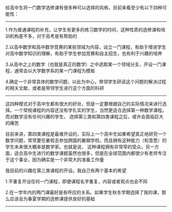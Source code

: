给高中生将一门数学选修课有很多种可以选择的风格，目前来看至少有以下四种可能性：

------

1.作为普通课程的补充，让学生有更多的练习数学的时间，这种性质的选修课和培训机构差不多，对于高考是有帮助的

2.以高中数学和高中数学竞赛的某些领域为内容，设立一门课程，有助于增进学生对高中数学知识的理解，有助于学生参加竞赛和自主招生，也有利于兴趣的培养

3.从高中之上的数学（也就是真正的数学）之中选取某一个领域分支，开设一门课程，通常会以大学数学系的某一门课程为模板

4.确定一个非常具体的数学问题，以此为中心，带领学生研读这个问题的解决过程的相关文献，或者是带领学生进行这个方面的科研

------

这四种模式对于高中生都有很大的好处，但是一定要根据自己的实际情况来进行选择。一个常规课程的内容还没有学扎实的学生，当然更适合选择第一种数学课程。而对数学没有任何兴趣的学生，
选择第三类和第四类课程之后，或许会面临巨大的痛苦

目前来讲，第四类课程是最难开设的，实际上一个高中生如果希望真正地研究一个数学问题，常常要在暑假去参加跨国的暑期学校。而且拥有这种能力（和意愿）的学生未来很大概率是数学家。也就是说，
这种课程拥有非常窄的受众。另一方面，适合高中生进行的数学课题虽然也很多，但是在全球范围内都很少有老师专注于这个事业，因为确实是一个非常大的准备工作量

我目前的兴趣在第三类课程的开设。我自己有两个基本的希望

1.不重复开设任何一门课程，即便课程名字重复，内容或者观点也会不同

2.在一学年内的两门课最好是有呼应的关系。如果学生秋冬学期选择了我的课，那么应该会为春夏学期的选修课提供良好的基础

------
